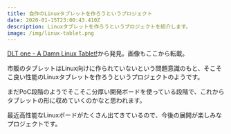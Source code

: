 ```yaml
---
title: 自作のLinuxタブレットを作ろうというプロジェクト
date: 2020-01-15T23:00:43.410Z
description: Linuxタブレットを作ろうというプロジェクトを紹介します。
image: /img/linux-tablet.png
---
```

[DLT one - A Damn Linux Tablet!](https://hackaday.io/project/164845-dlt-one-a-damn-linux-tablet)から発見。画像もここから転載。

市販のタブレットはLinux向けに作られていないという問題意識のもと、そこそこ良い性能のLinuxタブレットを作ろうというプロジェクトのようです。

まだPoC段階のようでそこそこ分厚い開発ボードを使っている段階で、これからタブレットの形に収めていくのかなと思われます。

最近高性能なLinuxボードがたくさん出てきているので、今後の展開が楽しみなプロジェクトです。
